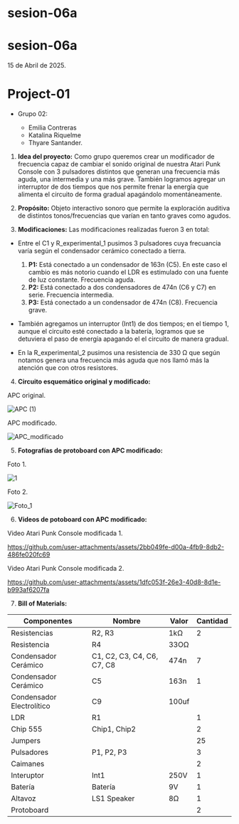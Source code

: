 # sesion-06a
# sesion-06a

15 de Abril de 2025.

 # Project-01 

  - Grupo 02:

    - Emilia Contreras
    - Katalina Riquelme
    - Thyare Santander.

 1. **Idea del proyecto:** Como grupo queremos crear un modificador de frecuencia capaz de cambiar el sonido original de nuestra Atari Punk Console con 3 pulsadores distintos que generan una frecuencia más aguda, una intermedia y una más grave. También logramos agregar un interruptor de dos tiempos que nos permite frenar la energía que alimenta el circuito de forma gradual apagándolo momentáneamente.

 2. **Propósito:** Objeto interactivo sonoro que permite la exploración auditiva de distintos tonos/frecuencias que varían en tanto graves como agudos.

 3. **Modificaciones:** Las modificaciones realizadas fueron 3 en total:

   - Entre el C1 y R_experimental_1 pusimos 3 pulsadores cuya frecuancia varía según el condensador cerámico conectado a tierra.
     
      1. **P1:** Está conectado a un condensador de 163n (C5). En este caso el cambio es más notorio cuando el LDR es estimulado con una fuente de luz constante. Frecuencia aguda.
      2. **P2:** Está conectado a dos condensadores de 474n (C6 y C7) en serie. Frecuencia intermedia.
      3. **P3:** Está conectado a un condensador de 474n (C8). Frecuencia grave.
    
   - También agregamos un interruptor (Int1) de dos tiempos; en el tiempo 1, aunque el circuito esté conectado a la batería, logramos que se detuviera el paso de energía apagando el el circuito de manera gradual.

   - En la R_experimental_2 pusimos una resistencia de 330 Ω que según notamos genera una frecuencia más aguda que nos llamó más la atención que con otros resistores.

   4. **Circuito esquemático original y modificado:**

APC original.

![APC (1)](https://github.com/user-attachments/assets/f159e8e6-ec75-41dd-90de-6b3f900927b8)

APC modificado.

![APC_modificado](https://github.com/user-attachments/assets/245399b7-14c2-4169-bdf0-22ac388f3cbf)

 5. **Fotografías de protoboard con APC modificado:**

Foto 1.

![1](https://github.com/user-attachments/assets/427899fe-6775-4b6d-a840-1eca45d55b9b)

Foto 2.

![Foto_1](https://github.com/user-attachments/assets/27a43fc3-e569-41dc-8a6c-d6ad02228f10)

  6. **Videos de potoboard con APC modificado:** 

  Video Atari Punk Console modificada 1.

https://github.com/user-attachments/assets/2bb049fe-d00a-4fb9-8db2-486fe020fc69

Video Atari Punk Console modificada 2.

https://github.com/user-attachments/assets/1dfc053f-26e3-40d8-8d1e-b993af6207fa

   7. **Bill of Materials:**

| Componentes               | Nombre                     | Valor | Cantidad |
|---------------------------|----------------------------|-------|----------|
| Resistencias              | R2, R3                     | 1kΩ   | 2        |
| Resistencia               | R4                         | 33OΩ  |          |
| Condensador Cerámico      | C1, C2, C3, C4, C6, C7, C8 | 474n  | 7        |
| Condensador Cerámico      | C5                         | 163n  | 1        |
| Condensador Electrolítico | C9                         | 100uf |          |
| LDR                       | R1                         |       | 1        |
| Chip 555                  | Chip1, Chip2               |       | 2        |
| Jumpers                   |                            |       | 25       |
| Pulsadores                | P1, P2, P3                 |       | 3        |
| Caimanes                  |                            |       | 2        |
| Interuptor                | Int1                       | 250V  | 1        |
| Batería                   | Batería                    | 9V    | 1        |
| Altavoz                   | LS1 Speaker                | 8Ω    | 1        |
| Protoboard                |                            |       | 2        |
